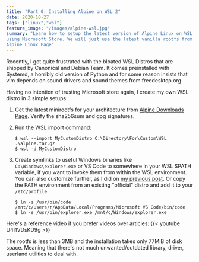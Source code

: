 ```yaml
---
title: "Part 0: Installing Alpine on WSL 2"
date: 2020-10-27
tags: ["linux","wsl"]
feature_image: "/images/alpine-wsl.jpg"
summary: "Learn how to setup the latest version of Alpine Linux on WSL 2 without
using Microsoft Store. We will just use the latest vanilla rootfs from offical
Alpine Linux Page"
---
```

Recently, I got quite frustrated with the bloated WSL Distros that are shipped by Canonical and Debian Team. It comes preinstalled with Systemd, a horribly old version of Python and for some reason insists that vim depends on sound drivers and sound themes from freedesktop.org

Having no intention of trusting Microsoft store again, I create my own WSL distro in 3 simple setups:

1.  Get the latest minirootfs for your architecture from 
    [Alpine Downloads Page](https://alpinelinux.org/downloads/).
    Verify the sha256sum and gpg signatures.
2. Run the WSL import command:
    ```
    $ wsl --import MyCustomDistro C:\Directory\For\Custom\WSL .\alpine.tar.gz
    $ wsl -d MyCustomDistro
    ```
3.  Create symlinks to useful Windows binaries like `C:\Windows\explorer.exe` or
    VS Code to somewhere in your WSL $PATH variable, if you want to invoke them
    from within the WSL environment. You can also customize further, as I did on
    [my previous post](blog/wsl-setup/). Or copy the PATH environment from an
    existing "official" distro and add it to your `/etc/profile`.

    ```
    $ ln -s /usr/bin/code /mnt/c/Users/r/AppData/Local/Programs/Microsoft VS Code/bin/code
    $ ln -s /usr/bin/explorer.exe /mnt/c/Windows/explorer.exe
    ```
Here's a reference video if you prefer videos over articles:
{{< youtube U4I1VDsKD9g >}}

The rootfs is less than 3MB and the installation takes only 77MiB of disk space.
Meaning that there's not much unwanted/outdated library, driver, userland
utilities to deal with.
